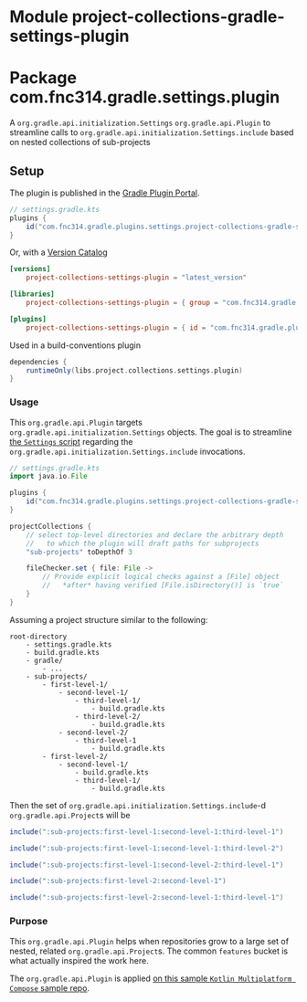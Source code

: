 # Module project-collections-gradle-settings-plugin
# Package com.fnc314.gradle.settings.plugin

A `org.gradle.api.initialization.Settings` `org.gradle.api.Plugin` to streamline calls to `org.gradle.api.initialization.Settings.include` based on nested collections of sub-projects

## Setup

The plugin is published in the [Gradle Plugin Portal](https://plugins.gradle.org/plugin/com.fnc314.gradle.plugins.settings.project-collections-gradle-settings-plugin).

```gradle
// settings.gradle.kts
plugins {
    id("com.fnc314.gradle.plugins.settings.project-collections-gradle-settings-plugin") version("$latest_version")
}
```

Or, with a [Version Catalog](https://docs.gradle.org/current/userguide/version_catalogs.html)

```toml
[versions]
    project-collections-settings-plugin = "latest_version"

[libraries]
    project-collections-settings-plugin = { group = "com.fnc314.gradle.plugins.settings", name = "project-collections-gradle-settings-plugin", version.ref = "project-collections-settings-plugin" }

[plugins]
    project-collections-settings-plugin = { id = "com.fnc314.gradle.pluggins.settings.project-collections-gradle-settings-pluin", version.ref = "project-collections-settings-plugin" }
```

Used in a build-conventions plugin

```gradle
dependencies {
    runtimeOnly(libs.project.collections.settings.plugin)
}
```

### Usage

This `org.gradle.api.Plugin` targets `org.gradle.api.initialization.Settings` objects.  The goal is to streamline [the `Settings` script](https://docs.gradle.org/current/userguide/settings_file_basics.html#sec:settings_file_script) regarding the `org.gradle.api.initialization.Settings.include` invocations.

```gradle
// settings.gradle.kts
import java.io.File

plugins {
    id("com.fnc314.gradle.plugins.settings.project-collections-gradle-settings-plugin") version("$latest_version")
}

projectCollections {
    // select top-level directories and declare the arbitrary depth
    //   to which the plugin will draft paths for subprojects
    "sub-projects" toDepthOf 3

    fileChecker.set { file: File ->
        // Provide explicit logical checks against a [File] object
        //   *after* having verified [File.isDirectory()] is `true`
    }
}
```

Assuming a project structure similar to the following:

```
root-directory
    - settings.gradle.kts
    - build.gradle.kts
    - gradle/
        - ...
    - sub-projects/
        - first-level-1/
            - second-level-1/
                - third-level-1/
                    - build.gradle.kts
                - third-level-2/
                    - build.gradle.kts
            - second-level-2/
                - third-level-1
                    - build.gradle.kts
        - first-level-2/
            - second-level-1/
                - build.gradle.kts
                - third-level-1/
                    - build.gradle.kts

```

Then the set of `org.gradle.api.initialization.Settings.include`-d `org.gradle.api.Project`s will be

```gradle
include(":sub-projects:first-level-1:second-level-1:third-level-1")

include(":sub-projects:first-level-1:second-level-1:third-level-2")

include(":sub-projects:first-level-1:second-level-2:third-level-1")

include(":sub-projects:first-level-2:second-level-1")

include(":sub-projects:first-level-2:second-level-1:third-level-1")
```

### Purpose

This `org.gradle.api.Plugin` helps when repositories grow to a large set of nested, related `org.gradle.api.Project`s.  The common `features` bucket is what actually inspired the work here.

The `org.gradle.api.Plugin` is applied [on this sample `Kotlin Multiplatform Compose` sample repo](https://github.com/fnc314/fnc314-kmp/blob/sample/com-fnc314-gradle-plugins-settings/settings.gradle.kts#L43-L50).